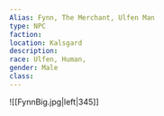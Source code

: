 ```yaml
---
Alias: Fynn, The Merchant, Ulfen Man
type: NPC
faction: 
location: Kalsgard
description:  
race: Ulfen, Human,
gender: Male
class:  
---
```

![[FynnBig.jpg|left|345]]